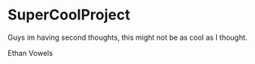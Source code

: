 # SuperCoolProject

Guys im having second thoughts, this might not be as cool as I thought.

Ethan Vowels